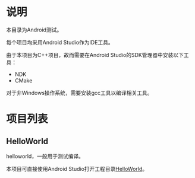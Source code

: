 # 说明

本目录为Android测试。

每个项目均采用Android Studio作为IDE工具。

由于本项目为C++项目，故而需要在Android Studio的SDK管理器中安装以下工具：

- NDK
- CMake

对于非Windows操作系统，需要安装gcc工具以编译相关工具。

# 项目列表

## HelloWorld

helloworld，一般用于测试编译。

本项目可直接使用Android Studio打开工程目录[HelloWorld](HelloWorld)。